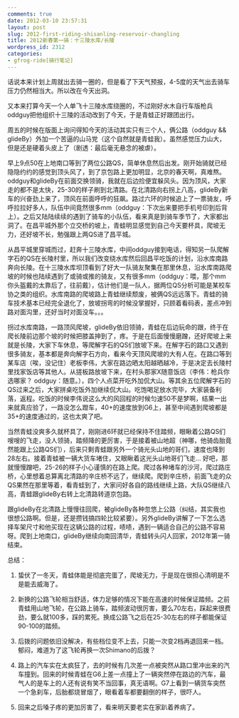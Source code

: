 ```yaml
---
comments: true
date: 2012-03-10 23:57:31
layout: post
slug: 2012-first-riding-shisanling-reservoir-changling
title: 2012新春第一骑：十三陵水库/长陵
wordpress_id: 2312
categories:
- gfrog-ride[骑行笔记]
---
```


话说本来计划上周就出去骑一圈的，但是看了下天气预报，4-5度的天气出去骑车压力仍然相当大。所以改在今天出洞。

又本来打算今天一个人单飞十三陵水库绕圈的，不过刚好水木自行车版枪兵oddguy把他组织十三陵的活动改到了今天，于是青蛙正好跟团出行。

周五的时候在版面上询问得知今天的活动其实只有三个人，俩公路（oddguy && glideBy）外加一个苦逼的山马党（这个自然就是青蛙我）。虽然感觉压力山大，但是还是硬着头皮上了（剧透：最后毫无悬念的被虐）。

早上9点50在上地南口等到了两位公路QS，简单休息然后出发。刚开始骑就已经隐隐约约的感觉到顶头风了，到了京包路上更加明显，北京的春天啊，真难熬。oddguy和glideBy在前面交换领骑，我就在后边捡便宜躲风头。因为顶风，大家走的都不是太快，25-30的样子刷到北清路。在北清路向右拐上八高，glideBy新车的兴奋劲上来了，顶风在前面呼呼的狂飙。路过六环的时候追上了一票骑友，呼呼拉拉好多人，队伍中间竟然很多mm（oddguy：下次出来要把手机号印到后背上）。之后又陆陆续续的遇到了骑车的小队伍，看来真是到骑车季节了，大家都出洞了。在昌平城外那个立交桥的坡上，青蛙明显感觉到自己今天要杯具，爬坡无力，还好坡不长，勉强跟上两QS进了昌平城。

从昌平城里穿城而过，赶奔十三陵水库，中间oddguy接到电话，得知另一队爬解字石的QS在长陵村里，所以我们改变绕水库然后回昌平吃饭的计划，沿水库南路奔向长陵。在十三陵水库坝顶看到了好大一队骑友聚集在那里休息，沿水库南路爬坡的时候也陆续遇到了或骑或推的骑友，又有很多mm（oddguy：喂，那个mm你头盔戴的太靠后了，往前戴），估计他们是一队人，据两位QS分析可能是某校车协之类的组织。水库南路的爬坡路上青蛙继续颓废，被俩QS远远落下。青蛙的骑车技术基本已经完全退化了，放坡拐弯的时候没掌握好，只顾着看码表，差点冲到路对面沟里，还好当时对面没车。。。

拐过水库南路，一路顶风爬坡，glideBy依旧领骑，青蛙在后边玩命的跟，终于在爬长陵前边那个坡的时候把膝盖抻到了，疼。于是在后面慢慢磨蹭，还好爬坡上来就是长陵，大家下车休息，等爬解字石的QS们放坡下来。在解字石的路口又遇到很多骑友，基本都是奔向解字石方向，看来今天顶风爬坡的大有人在。在路口等到某车店（唉，没记住）老板李伟，大家在路边晒太阳越晒越冷，于是决定去长陵村里找家饭店等其他人。从搓板路放坡下来，在村头那家X随意饭店（李伟：枪兵你选哪家？ oddguy：随意。），四个人点菜开吃外加侃大山。等其余五位爬解字石的QS过来之后，大家拼桌吃饭外加继续侃大山。吃饱喝足放水完毕，大家装备利落，返程。吃饭的时候李伟说这么大的风回程的时候匀速50不是梦啊，结果一出来就真应验了，一路没怎么蹬车，40+的速度放到G6上，甚至中间遇到爬坡都是35+的速度通过的，这也太爽了吧。

当然青蛙没爽多久就杯具了，刚刚进6环就已经保持不住踏频，眼瞅着公路QS们嗖嗖的飞走，没人领骑，踏频降的更厉害，于是接着被山地超（神哪，他骑齿胎竟然能跟上公路QS们），后来只剩青蛙跟另外一个骑光头山地的哥们，速度也降到28左右。接着青蛙被一辆大货车堵住，又眼瞅着这光头山地哥们飞走... 好吧，那就慢慢蹭吧，25-26的样子小心谨慎的在路上爬。爬过各种堵车的沙河，爬过路庄桥，心里想着总算离北清路的辛庄桥不远了，继续爬。爬到辛庄桥，前面飞走的众QS果然在那里等着，看青蛙到了，大家问好各自的路线继续上路，大队QS继续八高，青蛙跟glideBy右转上北清路转道京包路。

跟glideBy在北清路上慢慢往回爬，被glideBy各种忽悠上公路（纠结，其实我也很想公路啊。但是，还是攒钱搞四轮比较紧要）。另外glideBy讲解了一下怎么选择车架尺寸和他买现在这辆公路的过程，啧啧，遇到一辆适合自己的公路不容易呀。爬到上地南口，glideBy继续向南回清华，青蛙转头闪人回家，2012年第一骑结束。

总结：



	
  1. 蛰伏了一冬天，青蛙体能是彻底完蛋了，爬坡无力，于是现在很担心清明是不是能去威海了。


  2. 新换的公路飞轮相当舒适，体力足够的情况下能在高速的时候保证踏频。之前青蛙用山地飞轮，在公路上骑车，踏频波动很厉害，要么70左右，踩起来很费劲，要么就100多，踩的累死。换成公路飞之后在25-30左右的样子都能保证90-100的踏频。

	
  3. 后拨的问题依旧没解决，有些档位变不上去，只能一次变2档再退回来一档。郁闷，难道为了这飞轮再换一次Shimano的后拨？

	
  4. 路上的汽车实在太疯狂了，去的时候有几次差一点被突然从路口里冲出来的汽车撞到。回来的时候青蛙在G6上差一点撞上了一辆突然停在路边的汽车，最气人的是车上的人还有说有笑不当回事，真无语啊。G7上看到一辆货车突然一个急刹车，后胎都烧冒烟了，眼看着车都要翻倒的样子，很吓人。

	
  5. 回来之后嗓子疼的更加厉害了，看来明天要老实在家趴着养病了。




	
